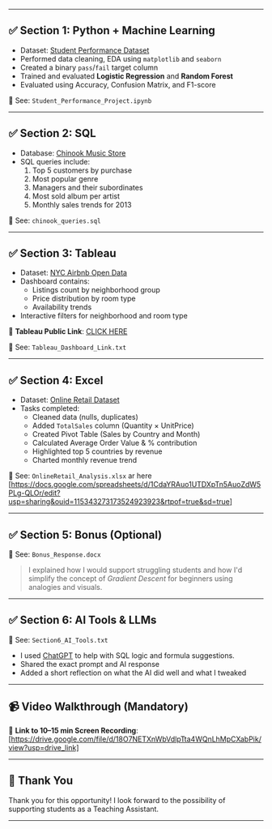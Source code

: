 
---

## ✅ Section 1: Python + Machine Learning

- Dataset: [Student Performance Dataset](https://www.kaggle.com/datasets/spscientist/students-performance-in-exams)
- Performed data cleaning, EDA using `matplotlib` and `seaborn`
- Created a binary `pass`/`fail` target column
- Trained and evaluated **Logistic Regression** and **Random Forest**
- Evaluated using Accuracy, Confusion Matrix, and F1-score

📎 See: `Student_Performance_Project.ipynb`

---

## ✅ Section 2: SQL

- Database: [Chinook Music Store](https://github.com/lerocha/chinook-database)
- SQL queries include:
  1. Top 5 customers by purchase
  2. Most popular genre
  3. Managers and their subordinates
  4. Most sold album per artist
  5. Monthly sales trends for 2013

📎 See: `chinook_queries.sql`

---

## ✅ Section 3: Tableau

- Dataset: [NYC Airbnb Open Data](https://www.kaggle.com/datasets/dgomonov/new-york-city-airbnb-open-data)
- Dashboard contains:
  - Listings count by neighborhood group
  - Price distribution by room type
  - Availability trends
- Interactive filters for neighborhood and room type

🔗 **Tableau Public Link**: [CLICK HERE](https://public.tableau.com/authoring/NYCAirbnbDataset/Dashboard1#1 )

📎 See: `Tableau_Dashboard_Link.txt`

---

## ✅ Section 4: Excel

- Dataset: [Online Retail Dataset](https://archive.ics.uci.edu/ml/datasets/online+retail)
- Tasks completed:
  - Cleaned data (nulls, duplicates)
  - Added `TotalSales` column (Quantity × UnitPrice)
  - Created Pivot Table (Sales by Country and Month)
  - Calculated Average Order Value & % contribution
  - Highlighted top 5 countries by revenue
  - Charted monthly revenue trend

📎 See: `OnlineRetail_Analysis.xlsx` ar here [https://docs.google.com/spreadsheets/d/1CdaYRAuo1UTDXpTn5AuoZdW5PLg-QLOr/edit?usp=sharing&ouid=115343273173524923923&rtpof=true&sd=true]

---

## ✅ Section 5: Bonus (Optional)

📎 See: `Bonus_Response.docx`

> I explained how I would support struggling students and how I'd simplify the concept of *Gradient Descent* for beginners using analogies and visuals.

---

## ✅ Section 6: AI Tools & LLMs

📎 See: `Section6_AI_Tools.txt`

- I used [ChatGPT](https://chat.openai.com) to help with SQL logic and formula suggestions.
- Shared the exact prompt and AI response
- Added a short reflection on what the AI did well and what I tweaked

---

## 📹 Video Walkthrough (Mandatory)

🎥 **Link to 10–15 min Screen Recording**: [https://drive.google.com/file/d/18O7NETXnWbVdlpTta4WQnLhMpCXabPik/view?usp=drive_link]

---

## 🙌 Thank You

Thank you for this opportunity! I look forward to the possibility of supporting students as a Teaching Assistant.

---

